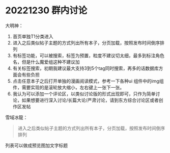 # 20221230 群内讨论

大明神：

1. 首页单独T1分类进入
2. 进入之后类似帖子主题的方式列出所有本子，分页加载，按照发布时间倒序排列
3. 有标签功能，可以被搜索，标签为预置，粒度不建议切太细，最多到标注角色名，但是什么魔爱组这种不建议加
4. 有关标签搜索，初期我建议最大支持3到5个tag同时搜索，再多的话数据库方面会有些负担
5. 点击任意本子之后打开单独的漫画阅读模式，参考一下各种ui
组件中的img组件，需要实现的是滚轮放大缩小，左右键上一张下一张。
6. 我认为可以添加一个评论区，以类似讨论版的形式出现即可，只作为简单讨论，如果想要进行深入讨论/长篇大论/严肃讨论，请到东方综合讨论区或者创作区发帖

雪域冰龍：

> 进入之后类似帖子主题的方式列出所有本子，分页加载，按照发布时间倒序排列  

列表可以做成预览图加文字标题
